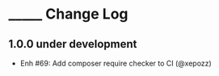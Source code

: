 # _____ Change Log

## 1.0.0 under development

- Enh #69: Add composer require checker to CI (@xepozz)
